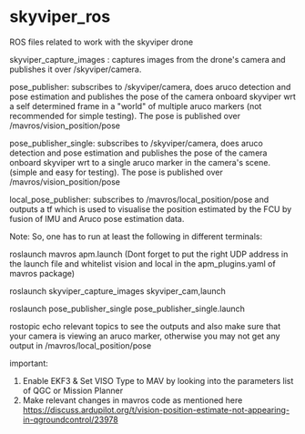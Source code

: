 # skyviper_ros
ROS files related to work with the skyviper drone

skyviper_capture_images : captures images from the drone's camera and publishes it over /skyviper/camera.

pose_publisher: subscribes to /skyviper/camera, does aruco detection and pose estimation and publishes the pose of the camera onboard skyviper wrt a self determined frame in a "world" of multiple aruco markers (not recommended for simple testing). The pose is published over /mavros/vision_position/pose

pose_publisher_single: subscribes to /skyviper/camera, does aruco detection and pose estimation and  publishes the pose of the camera onboard skyviper wrt to a single aruco marker in the camera's scene.(simple and easy for testing). The pose is published over /mavros/vision_position/pose

local_pose_publisher: subscribes to /mavros/local_position/pose and outputs a tf which is used to visualise the position estimated by the FCU by fusion of IMU and Aruco pose estimation data.

Note:
So, one has to run at least the following in different terminals:

roslaunch mavros apm.launch 
(Dont forget to put the right UDP address in the launch file and whitelist vision and local in the apm_plugins.yaml of mavros package)

roslaunch skyviper_capture_images skyviper_cam,launch

roslaunch pose_publisher_single pose_publisher_single.launch

rostopic echo relevant topics to see the outputs and also make sure that your camera is viewing an aruco marker, otherwise you may not get any output in /mavros/local_position/pose 

important:

1. Enable EKF3 &
Set VISO Type to MAV by looking into the parameters list of QGC or Mission Planner
2. Make relevant changes in mavros code as mentioned here https://discuss.ardupilot.org/t/vision-position-estimate-not-appearing-in-qgroundcontrol/23978




